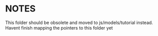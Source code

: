 NOTES
=====
This folder should be obsolete and moved to js/models/tutorial instead.  Havent finish mapping the pointers to this folder yet
